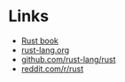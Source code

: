 # Links

* [Rust book](https://doc.rust-lang.org/book/)
* [rust-lang.org](https://www.rust-lang.org)
* [github.com/rust-lang/rust](https://github.com/rust-lang/rust)
* [reddit.com/r/rust](https://reddit.com/r/rust)
